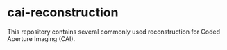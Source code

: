 # cai-reconstruction
This repository contains several commonly used reconstruction for Coded Aperture Imaging (CAI).
